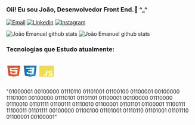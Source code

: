 ### Oii! Eu sou João, Desenvolvedor Front End.👋 ^_^

[![Email](https://img.shields.io/badge/Gmail-D14836?style=for-the-badge&logo=gmail&logoColor=white)](https://joaoemanuelmbs@gmail.com)
[![Linkedin](https://img.shields.io/badge/LinkedIn-0077B5?style=for-the-badge&logo=linkedin&logoColor=white)](https://www.linkedin.com/in/joão-emanuel-584365290)
[![Instagram](https://img.shields.io/badge/Instagram-E4405F?style=for-the-badge&logo=instagram&logoColor=white)](https://instagram.com/joaoo_em)

<p>
<img width="49%" height="195px" src="https://github-readme-stats.vercel.app/api?username=joao-emanue-melo&show_icons=true&count_private=true&hide_border=true&title_color=00bfbf&icon_color=00bfbf&text_color=c9d1d9&bg_color=0d1117" alt="João Emanuel github stats" /> 
<img width="41%" height="195px" src="https://github-readme-stats.vercel.app/api/top-langs/?username=joao-emanue-melo&layout=compact&hide_border=true&title_color=00bfbf&text_color=00bfbf&bg_color=0d1117" alt="João Emanuel github stats" />
</p>

<h3>Tecnologias que Estudo atualmente:</h3>
<div style="display: inline_block"><br>
  <img align="center" alt="HTML" height="30" width="40" src="https://raw.githubusercontent.com/devicons/devicon/master/icons/html5/html5-original.svg">
  <img align="center" alt="CSS" height="30" width="40" src="https://raw.githubusercontent.com/devicons/devicon/master/icons/css3/css3-original.svg">
  <img align="center" alt="Js" height="30" width="40" src="https://raw.githubusercontent.com/devicons/devicon/master/icons/javascript/javascript-plain.svg">
</div>
<br>
<p>
  "01000001 00100000 01110110 01101001 01100100 01100001 00100000 11101001 00100000 01110101 01101101 01100001 00100000 01110000 01110010 01101111 01100111 01110010 01100001 01101101 01100001 11100111 11100011 01101111 00100000 01100100 01101001 01110110 01101001 01101110 01100001 00100001"
</p>
